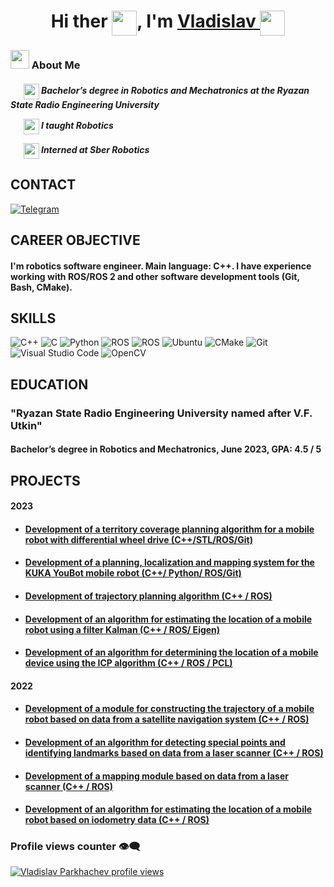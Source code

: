 <h1 align="center"> 
 Hi ther <img align="top" src="https://github.com/user-attachments/assets/0e71cd88-b0c1-49dc-ab50-de9b6adf41ce" width="40"/>, 
 I'm <a href="https://github.com/vladislav-parkhachev"> Vladislav </a>
 <img align="top" src="https://github.com/user-attachments/assets/b3872430-42db-48ee-b162-4aadda094796" width="40"/>
</h1>

<h3> 
 <img align="bottom" src="https://github.com/user-attachments/assets/c6cc0fa0-2da1-4e64-9c69-dae29a2d6497" width="30" /> About Me 
</h3>

<h5>
 <p> &ensp; &ensp; <img align="center" src="https://github.com/user-attachments/assets/1e4488a8-bfbc-4cb4-85fd-0099a2957a07" width="25" /> Bachelor’s degree in Robotics and Mechatronics at the Ryazan State Radio Engineering University </p>
 <p> &ensp; &ensp; <img align="center" src="https://github.com/user-attachments/assets/6b7ae4a3-5047-45ae-b7ac-1b2120b00a85" width="25" /> I taught Robotics </p>
 <p> &ensp; &ensp; <img align="center" src="https://github.com/user-attachments/assets/3f4e9e5b-4e62-4d97-9e56-5285f0b6e6fd" width="25" /> Interned at Sber Robotics </p>
</h5>

 ## CONTACT
[![Telegram](https://img.shields.io/badge/-Telegram-090909?style=for-the-badge&logo=telegram&logoColor=27A0D9)](https://t.me/VladislavParckachev)

## CAREER OBJECTIVE
#### I'm robotics software engineer. Main language: C++. I have experience working with ROS/ROS 2 and other software development tools (Git, Bash, CMake).

## SKILLS
![C++](https://img.shields.io/badge/-C++-090909?style=for-the-badge&logo=C%2b%2b&logoColor=6296CC)
![C](https://img.shields.io/badge/c-090909?style=for-the-badge&logo=c&logoColor=6296CC)
![Python](https://img.shields.io/badge/python-090909?style=for-the-badge&logo=python&logoColor=ffdd54)
![ROS](https://img.shields.io/badge/ros-090909?style=for-the-badge&logo=ros&logoColor=6296CC)
![ROS](https://img.shields.io/badge/ros2-090909?style=for-the-badge&logo=ros&logoColor=6296CC)
![Ubuntu](https://img.shields.io/badge/Ubuntu-090909?style=for-the-badge&logo=ubuntu&logoColor=orange)
![CMake](https://img.shields.io/badge/CMake-090909?style=for-the-badge&logo=cmake&logoColor=green)
![Git](https://img.shields.io/badge/git-090909?style=for-the-badge&logo=git&logoColor=orange)
![Visual Studio Code](https://img.shields.io/badge/Visual%20Studio%20Code-090909?style=for-the-badge&logo=visual-studio-code&logoColor=blue)
![OpenCV](https://img.shields.io/badge/opencv-090909?style=for-the-badge&logo=opencv&logoColor=green)

## EDUCATION

### "Ryazan State Radio Engineering University named after V.F. Utkin"     
#### Bachelor’s degree in Robotics and Mechatronics, June 2023, GPA: 4.5 / 5

## PROJECTS

#### 2023
 * #### [Development of a territory coverage planning algorithm for a mobile robot with differential wheel drive (C++/STL/ROS/Git)](https://github.com/vladislav-parkhachev/turtlebot3)
 * #### [Development of a planning, localization and mapping system for the KUKA YouBot mobile robot (C++/ Python/ ROS/Git)]()
 * #### [Development of trajectory planning algorithm (C++ / ROS)]()
 * #### [Development of an algorithm for estimating the location of a mobile robot using a filter Kalman (C++ / ROS/ Eigen)]()
 * #### [Development of an algorithm for determining the location of a mobile device using the ICP algorithm (C++ / ROS / PCL)]()
#### 2022
 * #### [Development of a module for constructing the trajectory of a mobile robot based on data from a satellite navigation system (C++ / ROS)]()
 * #### [Development of an algorithm for detecting special points and identifying landmarks based on data from a laser scanner (C++ / ROS)]()
 * #### [Development of a mapping module based on data from a laser scanner (C++ / ROS)]()
 * #### [Development of an algorithm for estimating the location of a mobile robot based on iodometry data (C++ / ROS)]()

### Profile views counter 👁️‍🗨️
[![Vladislav Parkhachev profile views](https://u8views.com/api/v1/github/profiles/121711583/views/day-week-month-total-count.svg)](https://u8views.com/github/vladislav-parkhachev)
